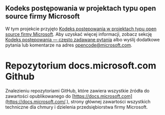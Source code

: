## <a name="microsoft-open-source-code-of-conduct"></a>Kodeks postępowania w projektach typu open source firmy Microsoft

W tym projekcie przyjęto [Kodeks postępowania w projektach typu open source firmy Microsoft](https://opensource.microsoft.com/codeofconduct/).
Aby uzyskać więcej informacji, zobacz sekcję [Kodeks postępowania — często zadawane pytania](https://opensource.microsoft.com/codeofconduct/faq/) albo wyślij dodatkowe pytania lub komentarze na adres [opencode@microsoft.com](mailto:opencode@microsoft.com). 

# <a name="docsmicrosoftcom-github-repository"></a>Repozytorium docs.microsoft.com Github

Znalezieniu repozytoriami GitHub, które zawiera wszystkie źródła do zawartości opublikowanego do [https://docs.microsoft.com](https://docs.microsoft.com/.), strony głównej zawartości wszystkich techniczne dla chmury i dzielenia przedsiębiorstwa firmy Microsoft.
